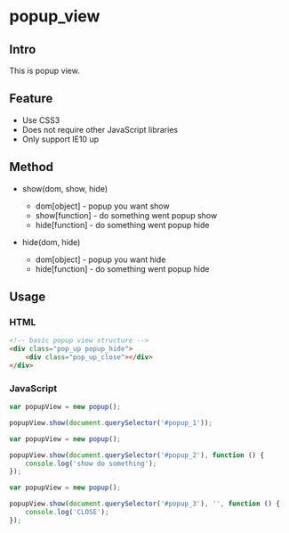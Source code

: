 # popup_view

## Intro

This is popup view.

## Feature

* Use CSS3
* Does not require other JavaScript libraries
* Only support IE10 up

## Method

* show(dom, show, hide)
  * dom[object] - popup you want show
  * show[function] - do something went popup show
  * hide[function] - do something went popup hide

* hide(dom, hide)
  * dom[object] - popup you want hide
  * hide[function] - do something went popup hide

## Usage

### HTML

```html
<!-- basic popup view structure -->
<div class="pop_up popup_hide">
    <div class="pop_up_close"></div>
</div>
```

### JavaScript

```javascript
var popupView = new popup();

popupView.show(document.querySelector('#popup_1'));
```

```javascript
var popupView = new popup();

popupView.show(document.querySelector('#popup_2'), function () {
    console.log('show do something');
});
```

```javascript
var popupView = new popup();

popupView.show(document.querySelector('#popup_3'), '', function () {
    console.log('CLOSE');
});
```
